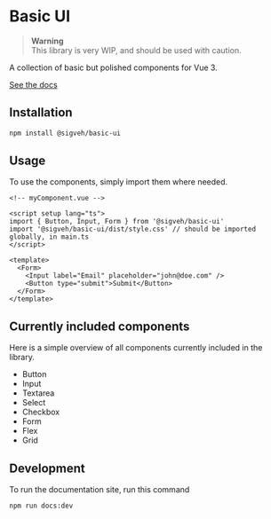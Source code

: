 # Basic UI

> **Warning**  
> This library is very WIP, and should be used with caution.

A collection of basic but polished components for Vue 3.

[See the docs](https://basic-ui.sigveh.no/)

## Installation

```bash
npm install @sigveh/basic-ui
```

## Usage

To use the components, simply import them where needed.

```vue
<!-- myComponent.vue -->

<script setup lang="ts">
import { Button, Input, Form } from '@sigveh/basic-ui'
import '@sigveh/basic-ui/dist/style.css' // should be imported globally, in main.ts
</script>

<template>
  <Form>
    <Input label="Email" placeholder="john@doe.com" />
    <Button type="submit">Submit</Button>
  </Form>
</template>
```

## Currently included components

Here is a simple overview of all components currently included in the library.

- Button
- Input
- Textarea
- Select
- Checkbox
- Form
- Flex
- Grid

## Development

To run the documentation site, run this command

```
npm run docs:dev
```

